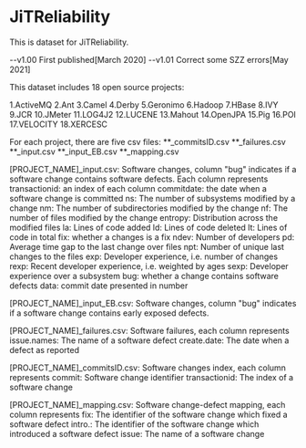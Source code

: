 # JiTReliability
This is dataset for JiTReliability.

--v1.00 First published[March 2020]
--v1.01 Correct some SZZ errors[May 2021]

This dataset includes 18 open source projects:

1.ActiveMQ
2.Ant
3.Camel
4.Derby
5.Geronimo
6.Hadoop
7.HBase
8.IVY
9.JCR
10.JMeter
11.LOG4J2
12.LUCENE
13.Mahout
14.OpenJPA
15.Pig
16.POI
17.VELOCITY
18.XERCESC

For each project, there are five csv files:
**_commitsID.csv
**_failures.csv
**_input.csv
**_input_EB.csv
**_mapping.csv	

[PROJECT_NAME]_input.csv:
	Software changes, column "bug" indicates if a software change contains software defects.
	Each column represents
		transactionid: an index of each column
		commitdate: the date when a software change is committed
		ns: The number of subsystems modified by a change
		nm: The number of subdirectories modified by the change
		nf: The number of files modified by the change
		entropy: Distribution across the modified files
		la: Lines of code added
		ld: Lines of code deleted
		lt: Lines of code in total
		fix: whether a changes is a fix
		ndev: Number of developers
		pd: Average time gap to the last change over files
		npt: Number of unique last changes to the files
		exp: Developer experience, i.e. number of changes
		rexp: Recent developer experience, i.e. weighted by ages
		sexp: Developer experience over a subsystem
		bug: whether a change contains software defects
		data: commit date presented in number

[PROJECT_NAME]_input_EB.csv:
	Software changes, column "bug" indicates if a software change contains early exposed defects.
	
[PROJECT_NAME]_failures.csv:
	Software failures, each column represents
		 issue.names: The name of a software defect
		 create.date: The date when a defect as reported

[PROJECT_NAME]_commitsID.csv:
	Software changes index, each column represents
		commit: Software change identifier
		transactionid: The index of a software change

[PROJECT_NAME]_mapping.csv:
	Software change-defect mapping, each column represents
		fix: The identifier of the software change which fixed a software defect
		intro.: The identifier of the software change which introduced a software defect
		issue: The name of a software change

		
